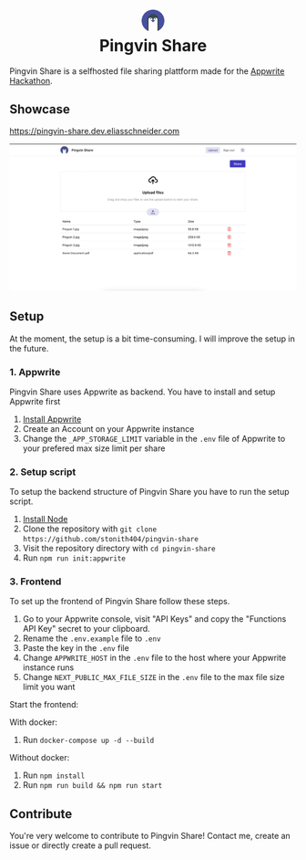# <div align="center"><img  src="./public/logo.svg" width="40"/> </br>Pingvin Share</div>

Pingvin Share is a selfhosted file sharing plattform made for the [Appwrite Hackathon](https://dev.to/devteam/announcing-the-appwrite-hackathon-on-dev-1oc0).

## Showcase

https://pingvin-share.dev.eliasschneider.com

<img src="assets/screenshots/home.png" width="700"/>

## Setup

At the moment, the setup is a bit time-consuming. I will improve the setup in the future.

### 1. Appwrite

Pingvin Share uses Appwrite as backend. You have to install and setup Appwrite first

1.  [Install Appwrite](https://appwrite.io/docs/installation)
2.  Create an Account on your Appwrite instance
3.  Change the `_APP_STORAGE_LIMIT` variable in the `.env` file of Appwrite to your prefered max size limit per share

### 2. Setup script

To setup the backend structure of Pingvin Share you have to run the setup script.

1.  [Install Node](https://nodejs.org/en/download/)
2.  Clone the repository with `git clone https://github.com/stonith404/pingvin-share`
3.  Visit the repository directory with `cd pingvin-share`
4.  Run `npm run init:appwrite`

### 3. Frontend

To set up the frontend of Pingvin Share follow these steps.

1.  Go to your Appwrite console, visit "API Keys" and copy the "Functions API Key" secret to your clipboard.
2.  Rename the `.env.example` file to `.env`
3.  Paste the key in the `.env` file
4.  Change `APPWRITE_HOST` in the `.env` file to the host where your Appwrite instance runs
5.  Change `NEXT_PUBLIC_MAX_FILE_SIZE` in the `.env` file to the max file size limit you want

Start the frontend:

With docker:

1. Run `docker-compose up -d --build`

Without docker:

1. Run `npm install`
2. Run `npm run build && npm run start`

## Contribute

You're very welcome to contribute to Pingvin Share!
Contact me, create an issue or directly create a pull request.
